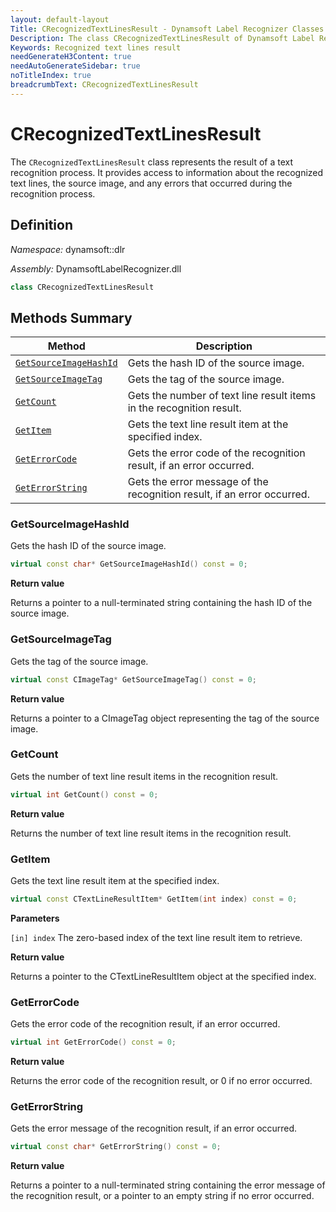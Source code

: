 ```yaml
---
layout: default-layout
Title: CRecognizedTextLinesResult - Dynamsoft Label Recognizer Classes
Description: The class CRecognizedTextLinesResult of Dynamsoft Label Recognizer represents the result of a text recognition process.
Keywords: Recognized text lines result
needGenerateH3Content: true
needAutoGenerateSidebar: true
noTitleIndex: true
breadcrumbText: CRecognizedTextLinesResult
---
```


# CRecognizedTextLinesResult

The `CRecognizedTextLinesResult` class represents the result of a text recognition process. It provides access to information about the recognized text lines, the source image, and any errors that occurred during the recognition process.

## Definition

*Namespace:* dynamsoft::dlr

*Assembly:* DynamsoftLabelRecognizer.dll

```cpp
class CRecognizedTextLinesResult
```

## Methods Summary

| Method               | Description |
|----------------------|-------------|
| [`GetSourceImageHashId`](#getsourceimagehashid) | Gets the hash ID of the source image. |
| [`GetSourceImageTag`](#getsourceimagetag) | Gets the tag of the source image. |
| [`GetCount`](#getcount) | Gets the number of text line result items in the recognition result. |
| [`GetItem`](#getitem) | Gets the text line result item at the specified index. |
| [`GetErrorCode`](#geterrorcode) | Gets the error code of the recognition result, if an error occurred. |
| [`GetErrorString`](#geterrorstring) | Gets the error message of the recognition result, if an error occurred. |

### GetSourceImageHashId

Gets the hash ID of the source image.

```cpp
virtual const char* GetSourceImageHashId() const = 0;
```

**Return value**

Returns a pointer to a null-terminated string containing the hash ID of the source image.

### GetSourceImageTag

Gets the tag of the source image.

```cpp
virtual const CImageTag* GetSourceImageTag() const = 0;
```

**Return value**

Returns a pointer to a CImageTag object representing the tag of the source image.

### GetCount

Gets the number of text line result items in the recognition result.

```cpp
virtual int GetCount() const = 0;
```

**Return value**

Returns the number of text line result items in the recognition result.

### GetItem

Gets the text line result item at the specified index.

```cpp
virtual const CTextLineResultItem* GetItem(int index) const = 0;
```

**Parameters**

`[in] index` The zero-based index of the text line result item to retrieve.

**Return value**

Returns a pointer to the CTextLineResultItem object at the specified index.

### GetErrorCode

Gets the error code of the recognition result, if an error occurred.

```cpp
virtual int GetErrorCode() const = 0;
```

**Return value**

Returns the error code of the recognition result, or 0 if no error occurred.

### GetErrorString

Gets the error message of the recognition result, if an error occurred.

```cpp
virtual const char* GetErrorString() const = 0;
```

**Return value**

Returns a pointer to a null-terminated string containing the error message of the recognition result, or a pointer to an empty string if no error occurred.
